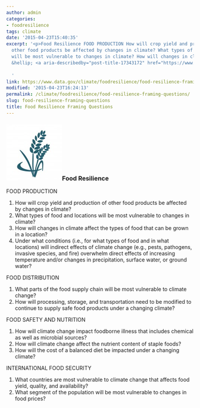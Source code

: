 ```yaml
---
author: admin
categories:
- foodresilience
tags: climate
date: '2015-04-23T15:40:35'
excerpt: '<p>Food Resilience FOOD PRODUCTION How will crop yield and production of
  other food products be affected by changes in climate? What types of food and locations
  will be most vulnerable to changes in climate? How will changes in climate affect
  &hellip; <a aria-describedby="post-title-17343172" href="https://www.data.gov/climate/foodresilience/food-resilience-framing-questions/">Continued</a></p>

  '
link: https://www.data.gov/climate/foodresilience/food-resilience-framing-questions/
modified: '2015-04-23T16:24:13'
permalink: /climate/foodresilience/food-resilience-framing-questions/
slug: food-resilience-framing-questions
title: Food Resilience Framing Questions
---
```

### ![toolkit_food](/img/toolkit_food-150x150.jpg)Food Resilience


FOOD PRODUCTION


1. How will crop yield and production of other food products be affected by changes in climate?
2. What types of food and locations will be most vulnerable to changes in climate?
3. How will changes in climate affect the types of food that can be grown in a location?
4. Under what conditions (i.e., for what types of food and in what locations) will indirect effects of climate change (e.g., pests, pathogens, invasive species, and fire) overwhelm direct effects of increasing temperature and/or changes in precipitation, surface water, or ground water?


FOOD DISTRIBUTION


1. What parts of the food supply chain will be most vulnerable to climate change?
2. How will processing, storage, and transportation need to be modified to continue to supply safe food products under a changing climate?


FOOD SAFETY AND NUTRITION


1. How will climate change impact foodborne illness that includes chemical as well as microbial sources?
2. How will climate change affect the nutrient content of staple foods?
3. How will the cost of a balanced diet be impacted under a changing climate?


INTERNATIONAL FOOD SECURITY


1. What countries are most vulnerable to climate change that affects food yield, quality, and availability?
2. What segment of the population will be most vulnerable to changes in food prices?



